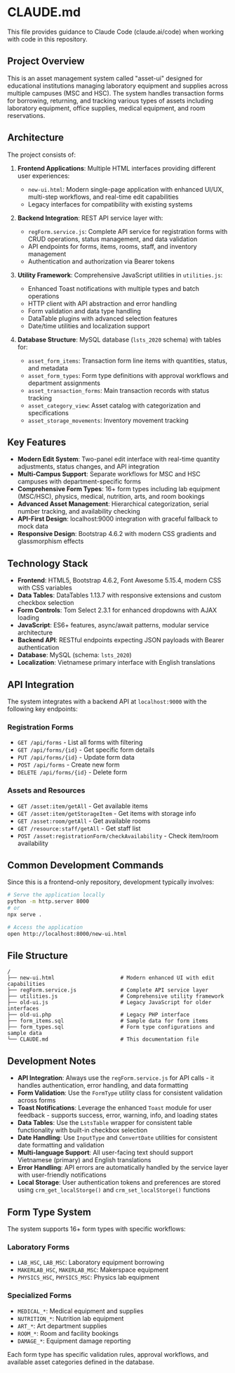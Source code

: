 # CLAUDE.md

This file provides guidance to Claude Code (claude.ai/code) when working with code in this repository.

## Project Overview

This is an asset management system called "asset-ui" designed for educational institutions managing laboratory equipment and supplies across multiple campuses (MSC and HSC). The system handles transaction forms for borrowing, returning, and tracking various types of assets including laboratory equipment, office supplies, medical equipment, and room reservations.

## Architecture

The project consists of:

1. **Frontend Applications**: Multiple HTML interfaces providing different user experiences:
   - `new-ui.html`: Modern single-page application with enhanced UI/UX, multi-step workflows, and real-time edit capabilities
   - Legacy interfaces for compatibility with existing systems

2. **Backend Integration**: REST API service layer with:
   - `regForm.service.js`: Complete API service for registration forms with CRUD operations, status management, and data validation
   - API endpoints for forms, items, rooms, staff, and inventory management
   - Authentication and authorization via Bearer tokens

3. **Utility Framework**: Comprehensive JavaScript utilities in `utilities.js`:
   - Enhanced Toast notifications with multiple types and batch operations
   - HTTP client with API abstraction and error handling
   - Form validation and data type handling
   - DataTable plugins with advanced selection features
   - Date/time utilities and localization support

4. **Database Structure**: MySQL database (`lsts_2020` schema) with tables for:
   - `asset_form_items`: Transaction form line items with quantities, status, and metadata
   - `asset_form_types`: Form type definitions with approval workflows and department assignments
   - `asset_transaction_forms`: Main transaction records with status tracking
   - `asset_category_view`: Asset catalog with categorization and specifications
   - `asset_storage_movements`: Inventory movement tracking

## Key Features

- **Modern Edit System**: Two-panel edit interface with real-time quantity adjustments, status changes, and API integration
- **Multi-Campus Support**: Separate workflows for MSC and HSC campuses with department-specific forms
- **Comprehensive Form Types**: 16+ form types including lab equipment (MSC/HSC), physics, medical, nutrition, arts, and room bookings
- **Advanced Asset Management**: Hierarchical categorization, serial number tracking, and availability checking
- **API-First Design**: localhost:9000 integration with graceful fallback to mock data
- **Responsive Design**: Bootstrap 4.6.2 with modern CSS gradients and glassmorphism effects

## Technology Stack

- **Frontend**: HTML5, Bootstrap 4.6.2, Font Awesome 5.15.4, modern CSS with CSS variables
- **Data Tables**: DataTables 1.13.7 with responsive extensions and custom checkbox selection
- **Form Controls**: Tom Select 2.3.1 for enhanced dropdowns with AJAX loading
- **JavaScript**: ES6+ features, async/await patterns, modular service architecture
- **Backend API**: RESTful endpoints expecting JSON payloads with Bearer authentication
- **Database**: MySQL (schema: `lsts_2020`)
- **Localization**: Vietnamese primary interface with English translations

## API Integration

The system integrates with a backend API at `localhost:9000` with the following key endpoints:

### Registration Forms
- `GET /api/forms` - List all forms with filtering
- `GET /api/forms/{id}` - Get specific form details
- `PUT /api/forms/{id}` - Update form data
- `POST /api/forms` - Create new form
- `DELETE /api/forms/{id}` - Delete form

### Assets and Resources  
- `GET /asset:item/getAll` - Get available items
- `GET /asset:item/getStorageItem` - Get items with storage info
- `GET /asset:room/getAll` - Get available rooms
- `GET /resource:staff/getAll` - Get staff list
- `POST /asset:registrationForm/checkAvailability` - Check item/room availability

## Common Development Commands

Since this is a frontend-only repository, development typically involves:

```bash
# Serve the application locally
python -m http.server 8000
# or
npx serve .

# Access the application
open http://localhost:8000/new-ui.html
```

## File Structure

```
/
├── new-ui.html                     # Modern enhanced UI with edit capabilities
├── regForm.service.js              # Complete API service layer
├── utilities.js                    # Comprehensive utility framework
├── old-ui.js                       # Legacy JavaScript for older interfaces  
├── old-ui.php                      # Legacy PHP interface
├── form_items.sql                  # Sample data for form items
├── form_types.sql                  # Form type configurations and sample data
└── CLAUDE.md                       # This documentation file
```

## Development Notes

- **API Integration**: Always use the `regForm.service.js` for API calls - it handles authentication, error handling, and data formatting
- **Form Validation**: Use the `FormType` utility class for consistent validation across forms
- **Toast Notifications**: Leverage the enhanced `Toast` module for user feedback - supports success, error, warning, info, and loading states
- **Data Tables**: Use the `LstsTable` wrapper for consistent table functionality with built-in checkbox selection
- **Date Handling**: Use `InputType` and `ConvertDate` utilities for consistent date formatting and validation
- **Multi-language Support**: All user-facing text should support Vietnamese (primary) and English translations
- **Error Handling**: API errors are automatically handled by the service layer with user-friendly notifications
- **Local Storage**: User authentication tokens and preferences are stored using `crm_get_localStorge()` and `crm_set_localStorge()` functions

## Form Type System

The system supports 16+ form types with specific workflows:

### Laboratory Forms
- `LAB_HSC`, `LAB_MSC`: Laboratory equipment borrowing
- `MAKERLAB_HSC`, `MAKERLAB_MSC`: Makerspace equipment
- `PHYSICS_HSC`, `PHYSICS_MSC`: Physics lab equipment

### Specialized Forms  
- `MEDICAL_*`: Medical equipment and supplies
- `NUTRITION_*`: Nutrition lab equipment
- `ART_*`: Art department supplies
- `ROOM_*`: Room and facility bookings
- `DAMAGE_*`: Equipment damage reporting

Each form type has specific validation rules, approval workflows, and available asset categories defined in the database.